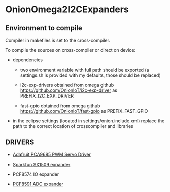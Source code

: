 # OnionOmega2I2CExpanders

## Environment to compile
 
Compiler in makefiles is set to the cross-compiler.

To compile the sources on cross-compiler or direct on device:

- dependencies

	- two environment variable with full path should be exported (a settings.sh is provided with my defaults, those should be replaced) 
	
	- i2c-exp-drivers obtained from omega github https://github.com/OnionIoT/i2c-exp-driver as PREFIX_I2C_EXP_DRIVER
	
	- fast-gpio obtained from omega github https://github.com/OnionIoT/fast-gpio as PREFIX_FAST_GPIO
	
- in the eclipse settings (located in settings/onion.include.xml) replace the path to the correct location of crosscompiler and libraries

## DRIVERS

- [Adafruit PCA9685 PWM Servo Driver](https://www.adafruit.com/product/815)
 
- [Sparkfun SX1509 expander](https://www.sparkfun.com/products/13601)

 - PCF8574 IO expander
 
 - [PCF8591 ADC expander](https://brainfyre.wordpress.com/2012/10/25/pcf8591-yl-40-ad-da-module-review/)
 